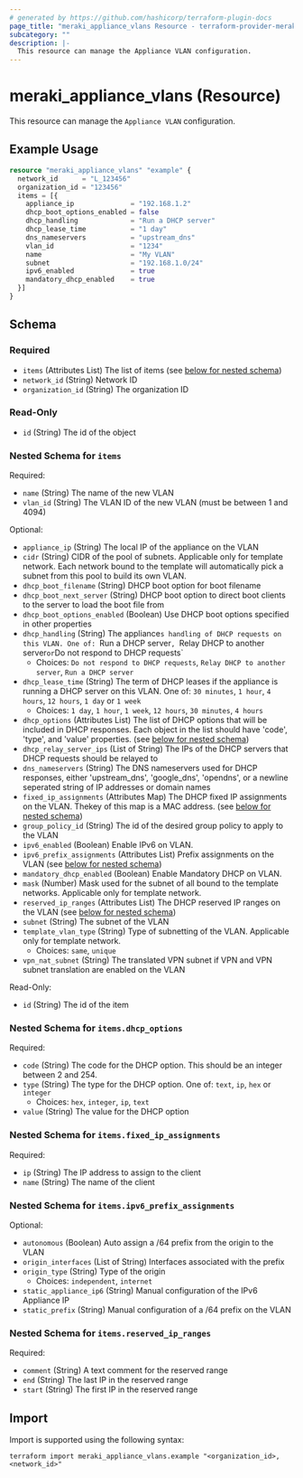 ```yaml
---
# generated by https://github.com/hashicorp/terraform-plugin-docs
page_title: "meraki_appliance_vlans Resource - terraform-provider-meraki"
subcategory: ""
description: |-
  This resource can manage the Appliance VLAN configuration.
---
```


# meraki_appliance_vlans (Resource)

This resource can manage the `Appliance VLAN` configuration.

## Example Usage

```terraform
resource "meraki_appliance_vlans" "example" {
  network_id      = "L_123456"
  organization_id = "123456"
  items = [{
    appliance_ip              = "192.168.1.2"
    dhcp_boot_options_enabled = false
    dhcp_handling             = "Run a DHCP server"
    dhcp_lease_time           = "1 day"
    dns_nameservers           = "upstream_dns"
    vlan_id                   = "1234"
    name                      = "My VLAN"
    subnet                    = "192.168.1.0/24"
    ipv6_enabled              = true
    mandatory_dhcp_enabled    = true
  }]
}
```

<!-- schema generated by tfplugindocs -->
## Schema

### Required

- `items` (Attributes List) The list of items (see [below for nested schema](#nestedatt--items))
- `network_id` (String) Network ID
- `organization_id` (String) The organization ID

### Read-Only

- `id` (String) The id of the object

<a id="nestedatt--items"></a>
### Nested Schema for `items`

Required:

- `name` (String) The name of the new VLAN
- `vlan_id` (String) The VLAN ID of the new VLAN (must be between 1 and 4094)

Optional:

- `appliance_ip` (String) The local IP of the appliance on the VLAN
- `cidr` (String) CIDR of the pool of subnets. Applicable only for template network. Each network bound to the template will automatically pick a subnet from this pool to build its own VLAN.
- `dhcp_boot_filename` (String) DHCP boot option for boot filename
- `dhcp_boot_next_server` (String) DHCP boot option to direct boot clients to the server to load the boot file from
- `dhcp_boot_options_enabled` (Boolean) Use DHCP boot options specified in other properties
- `dhcp_handling` (String) The appliance`s handling of DHCP requests on this VLAN. One of: `Run a DHCP server`, `Relay DHCP to another server` or `Do not respond to DHCP requests`
  - Choices: `Do not respond to DHCP requests`, `Relay DHCP to another server`, `Run a DHCP server`
- `dhcp_lease_time` (String) The term of DHCP leases if the appliance is running a DHCP server on this VLAN. One of: `30 minutes`, `1 hour`, `4 hours`, `12 hours`, `1 day` or `1 week`
  - Choices: `1 day`, `1 hour`, `1 week`, `12 hours`, `30 minutes`, `4 hours`
- `dhcp_options` (Attributes List) The list of DHCP options that will be included in DHCP responses. Each object in the list should have 'code', 'type', and 'value' properties. (see [below for nested schema](#nestedatt--items--dhcp_options))
- `dhcp_relay_server_ips` (List of String) The IPs of the DHCP servers that DHCP requests should be relayed to
- `dns_nameservers` (String) The DNS nameservers used for DHCP responses, either 'upstream_dns', 'google_dns', 'opendns', or a newline seperated string of IP addresses or domain names
- `fixed_ip_assignments` (Attributes Map) The DHCP fixed IP assignments on the VLAN. Thekey of this map is a MAC address. (see [below for nested schema](#nestedatt--items--fixed_ip_assignments))
- `group_policy_id` (String) The id of the desired group policy to apply to the VLAN
- `ipv6_enabled` (Boolean) Enable IPv6 on VLAN.
- `ipv6_prefix_assignments` (Attributes List) Prefix assignments on the VLAN (see [below for nested schema](#nestedatt--items--ipv6_prefix_assignments))
- `mandatory_dhcp_enabled` (Boolean) Enable Mandatory DHCP on VLAN.
- `mask` (Number) Mask used for the subnet of all bound to the template networks. Applicable only for template network.
- `reserved_ip_ranges` (Attributes List) The DHCP reserved IP ranges on the VLAN (see [below for nested schema](#nestedatt--items--reserved_ip_ranges))
- `subnet` (String) The subnet of the VLAN
- `template_vlan_type` (String) Type of subnetting of the VLAN. Applicable only for template network.
  - Choices: `same`, `unique`
- `vpn_nat_subnet` (String) The translated VPN subnet if VPN and VPN subnet translation are enabled on the VLAN

Read-Only:

- `id` (String) The id of the item

<a id="nestedatt--items--dhcp_options"></a>
### Nested Schema for `items.dhcp_options`

Required:

- `code` (String) The code for the DHCP option. This should be an integer between 2 and 254.
- `type` (String) The type for the DHCP option. One of: `text`, `ip`, `hex` or `integer`
  - Choices: `hex`, `integer`, `ip`, `text`
- `value` (String) The value for the DHCP option


<a id="nestedatt--items--fixed_ip_assignments"></a>
### Nested Schema for `items.fixed_ip_assignments`

Required:

- `ip` (String) The IP address to assign to the client
- `name` (String) The name of the client


<a id="nestedatt--items--ipv6_prefix_assignments"></a>
### Nested Schema for `items.ipv6_prefix_assignments`

Optional:

- `autonomous` (Boolean) Auto assign a /64 prefix from the origin to the VLAN
- `origin_interfaces` (List of String) Interfaces associated with the prefix
- `origin_type` (String) Type of the origin
  - Choices: `independent`, `internet`
- `static_appliance_ip6` (String) Manual configuration of the IPv6 Appliance IP
- `static_prefix` (String) Manual configuration of a /64 prefix on the VLAN


<a id="nestedatt--items--reserved_ip_ranges"></a>
### Nested Schema for `items.reserved_ip_ranges`

Required:

- `comment` (String) A text comment for the reserved range
- `end` (String) The last IP in the reserved range
- `start` (String) The first IP in the reserved range

## Import

Import is supported using the following syntax:

```shell
terraform import meraki_appliance_vlans.example "<organization_id>,<network_id>"
```
